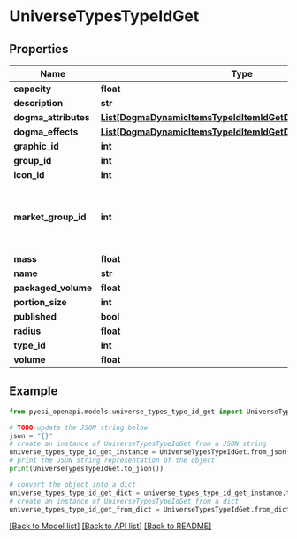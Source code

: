 # UniverseTypesTypeIdGet


## Properties

Name | Type | Description | Notes
------------ | ------------- | ------------- | -------------
**capacity** | **float** |  | [optional] 
**description** | **str** |  | 
**dogma_attributes** | [**List[DogmaDynamicItemsTypeIdItemIdGetDogmaAttributesInner]**](DogmaDynamicItemsTypeIdItemIdGetDogmaAttributesInner.md) |  | [optional] 
**dogma_effects** | [**List[DogmaDynamicItemsTypeIdItemIdGetDogmaEffectsInner]**](DogmaDynamicItemsTypeIdItemIdGetDogmaEffectsInner.md) |  | [optional] 
**graphic_id** | **int** |  | [optional] 
**group_id** | **int** |  | 
**icon_id** | **int** |  | [optional] 
**market_group_id** | **int** | This only exists for types that can be put on the market | [optional] 
**mass** | **float** |  | [optional] 
**name** | **str** |  | 
**packaged_volume** | **float** |  | [optional] 
**portion_size** | **int** |  | [optional] 
**published** | **bool** |  | 
**radius** | **float** |  | [optional] 
**type_id** | **int** |  | 
**volume** | **float** |  | [optional] 

## Example

```python
from pyesi_openapi.models.universe_types_type_id_get import UniverseTypesTypeIdGet

# TODO update the JSON string below
json = "{}"
# create an instance of UniverseTypesTypeIdGet from a JSON string
universe_types_type_id_get_instance = UniverseTypesTypeIdGet.from_json(json)
# print the JSON string representation of the object
print(UniverseTypesTypeIdGet.to_json())

# convert the object into a dict
universe_types_type_id_get_dict = universe_types_type_id_get_instance.to_dict()
# create an instance of UniverseTypesTypeIdGet from a dict
universe_types_type_id_get_from_dict = UniverseTypesTypeIdGet.from_dict(universe_types_type_id_get_dict)
```
[[Back to Model list]](../README.md#documentation-for-models) [[Back to API list]](../README.md#documentation-for-api-endpoints) [[Back to README]](../README.md)


